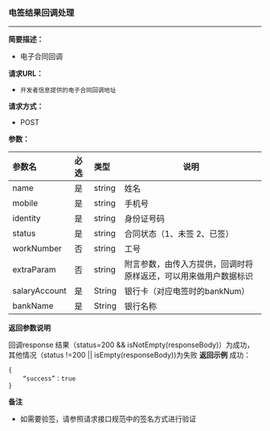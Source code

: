 ### 电签结果回调处理

---

**简要描述：**

* 电子合同回调

**请求URL：**

* `开发者信息提供的电子合同回调地址`

**请求方式：**

* POST 

**参数：**

| 参数名 | 必选 | 类型 | 说明 |
| :--- | :--- | :--- | --- |
| name | 是 | string | 姓名 |
| mobile | 是 | string | 手机号 |
| identity | 是 | string | 身份证号码 |
| status | 是 | string | 合同状态（1、未签 2、已签） |
| workNumber | 否 | string | 工号 |
| extraParam | 否 | string | 附言参数，由传入方提供，回调时将原样返还，可以用来做用户数据标识 |
| salaryAccount | 是 | String | 银行卡（对应电签时的bankNum） |
| bankName | 是 | String | 银行名称 |

**返回参数说明**

回调response
结果（status=200 && isNotEmpty(responseBody)）为成功，
其他情况（status !=200 || isEmpty(responseBody))为失败
**返回示例**
成功：

```
{
    “success”：true
}
```


**备注**

* 如需要验签，请参照请求接口规范中的签名方式进行验证



